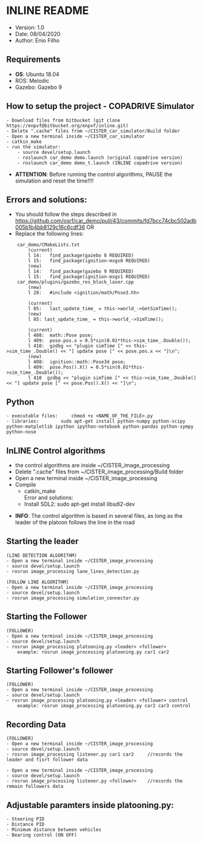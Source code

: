 # INLINE README
* Version: 	1.0
* Date:		08/04/2020
* Author: 	Enio Filho

## Requirements
* **OS**: Ubuntu 18.04
* ROS: Melodic
* Gazebo: Gazebo 9

## How to setup the project - COPADRIVE Simulator
````
- Download files from bitbucket (git clone https://enpvf@bitbucket.org/enpvf/inline.git)
- Delete ".cache" files from ~/CISTER_car_simulator/Build folder
- Open a new terminal inside ~/CISTER_car_simulator
- catkin_make
- run the simulator: 
	- source devel/setup.launch
	- roslaunch car_demo demo.launch (original copadrive version)
	- roslaunch car_demo demo_t.launch (INLINE copadrive version)
````
* **ATTENTION**: Before running the control algorithms, PAUSE the simulation and reset the time!!!!
## Errors and solutions:
- You should follow the steps described in https://github.com/osrf/car_demo/pull/43/commits/fd7bcc74cbc502adb005b1b4bb8129c16c6cdf36
	OR
- Replace the following lines:
````
	car_demo/CMakeLists.txt
		(current)
		l 14:	find_package(gazebo 8 REQUIRED)	
		l 15:	find_package(ignition-msgs0 REQUIRED)
		(new)				
		l 14: 	find_package(gazebo 9 REQUIRED)
		l 15:	find_package(ignition-msgs1 REQUIRED)
	car_demo/plugins/gazebo_ros_block_laser.cpp
		(new)
		l 28:	#include <ignition/math/Pose3.hh>
		
		(current)
		l 85:	last_update_time_ = this->world_->GetSimTime();
		(new)
  		l 85: last_update_time_ = this->world_->SimTime();
		
		(current)
		l 408: 	math::Pose pose;
		l 409:  pose.pos.x = 0.5*sin(0.01*this->sim_time_.Double());
		l 410:  gzdbg << "plugin simTime [" << this->sim_time_.Double() << "] update pose [" << pose.pos.x << "]\n";
		(new)
		l 408:	ignition::math::Pose3d pose;
		l 409:  pose.Pos().X() = 0.5*sin(0.01*this->sim_time_.Double());
		l 410  gzdbg << "plugin simTime [" << this->sim_time_.Double() << "] update pose [" << pose.Pos().X() << "]\n";
````
## Python 
````
- executable files: 	chmod +x <NAME_OF_THE_FILE>.py
- libraries:		sudo apt-get install python-numpy python-scipy python-matplotlib ipython ipython-notebook python-pandas python-sympy python-nose
````

## InLINE Control algorithms
- the control algorithms are inside ~/CISTER_image_processing
- Delete ".cache" files from ~/CISTER_image_processing/Build folder
- Open a new terminal inside ~/CISTER_image_processing
- Compile
	- catkin_make		
	Error and solutions:
	- Install SDL2:	sudo apt-get install libsdl2-dev

* **INFO**: The control algorithm is based in several files, as long as the leader of the platoon follows the line in the road

## Starting the leader
````
(LINE DETECTION ALGORITHM)
- Open a new terminal inside ~/CISTER_image_processing
- source devel/setup.launch
- rosrun image_processing lane_lines_detection.py
````
````
(FOLLOW LINE ALGORITHM)
- Open a new terminal inside ~/CISTER_image_processing
- source devel/setup.launch
- rosrun image_processing simulation_connector.py
````

## Starting the Follower
````
(FOLLOWER)
- Open a new terminal inside ~/CISTER_image_processing
- source devel/setup.launch
- rosrun image_processing platooning.py <leader> <follower>
	example: rosrun image_processing platooning.py car1 car2
````
## Starting Follower's follower
````
(FOLLOWER)
- Open a new terminal inside ~/CISTER_image_processing
- source devel/setup.launch
- rosrun image_processing platooning.py <leader> <follower> control
	example: rosrun image_processing platooning.py car2 car3 control
````
## Recording Data
````
(FOLLOWER)
- Open a new terminal inside ~/CISTER_image_processing
- source devel/setup.launch
- rosrun image_processing listener.py car1 car2		//records the leader and fisrt follower data

- Open a new terminal inside ~/CISTER_image_processing
- source devel/setup.launch
- rosrun image_processing listener.py <follower>	//records the remain followers data
````

## Adjustable paramters inside platooning.py:
````
- Steering PID
- Distance PID 
- Minimum distance between vehicles
- Bearing control (ON OFF)
````





